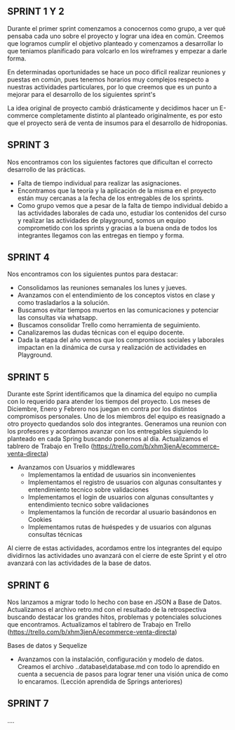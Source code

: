 SPRINT 1 Y 2
--------

Durante el primer sprint comenzamos a conocernos como grupo, a ver qué  pensaba cada uno sobre el proyecto y lograr una idea en común. Creemos que logramos cumplir el objetivo  planteado  y comenzamos a desarrollar lo que teniamos planificado para volcarlo en los wireframes  y empezar a darle forma.

En determinadas oportunidades se hace un poco dificil realizar reuniones y puestas en común, pues tenemos horarios muy complejos respecto a nuestras actividades particulares, por lo que creemos que es un punto a mejorar para el desarrollo de los siguientes sprint's

La idea original de proyecto cambió  drásticamente y decidimos hacer un E-commerce completamente distinto al planteado originalmente, es por esto que el proyecto será de venta de insumos para el desarrollo de hidroponias.

SPRINT 3
--------

Nos encontramos con los siguientes factores que dificultan el correcto desarrollo de las prácticas.

- Falta de tiempo individual para realizar las asignaciones.
- Encontramos que la teoría y la aplicación de la misma en el proyecto están muy cercanas a la fecha de los entregables de los sprints.
- Como grupo vemos que a pesar de la falta de tiempo individual debido a las actividades laborales de cada uno, estudiar los contenidos del curso y realizar las actividades de playground, somos un equipo comprometido con los sprints y gracias a la buena onda de todos los integrantes llegamos con las entregas en tiempo y forma.

SPRINT 4
--------

Nos encontramos con los siguientes puntos para destacar:

- Consolidamos las reuniones semanales los lunes y jueves.
- Avanzamos con el entendimiento de los conceptos vistos en clase y como trasladarlos a la solución.
- Buscamos evitar tiempos muertos en las comunicaciones y potenciar las consultas via whatsapp.
- Buscamos consolidar Trello como herramienta de seguimiento.
- Canalizaremos las dudas técnicas con el equipo docente.
- Dada la etapa del año vemos que los compromisos sociales y laborales impactan en la dinámica de cursa y realización de actividades en Playground.


SPRINT 5
--------

Durante este Sprint identificamos que la dinamica del equipo no cumplia con lo requerido para atender los tiempos del proyecto. Los meses de Diciembre, Enero y Febrero nos juegan en contra por los distintos compromisos personales. Uno de los miembros del equipo es reasignado a otro proyecto quedandos solo dos integrantes. Generamos una reunion con los profesores y acordamos avanzar con los entregables siguiendo lo planteado en cada Spring buscando ponernos al día.  Actualizamos el tablrero de Trabajo en Trello (https://trello.com/b/xhm3jenA/ecommerce-venta-directa)

- Avanzamos con Usuarios y middlewares
    - Implementamos la entidad de usuarios sin inconvenientes
    - Implementamos el registro de usuarios con algunas consultantes y entendimiento tecnico sobre validaciones
    - Implementamos el login de usuarios con algunas consultantes y entendimiento tecnico sobre validaciones
    - Implementamos la función de recordar al usuario basándonos en Cookies
    - Implementamos rutas de huéspedes y de usuarios con algunas consultas técnicas

Al cierre de estas actividades, acordamos entre los integrantes del equipo dividirnos las actividades uno avanzará con el cierre de este Sprint y el otro avanzará con las actividades de la base de datos.


SPRINT 6
--------

Nos lanzamos a migrar todo lo hecho con base en JSON a Base de Datos. Actualizamos el archivo retro.md con el resultado de la retrospectiva buscando destacar los grandes hitos, problemas y potenciales soluciones que encontramos. Actualizamos el tablrero de Trabajo en Trello (https://trello.com/b/xhm3jenA/ecommerce-venta-directa)

Bases de datos y Sequelize

- Avanzamos con la instalación, configuración y modelo de datos. Creamos el archivo ..database\database.md con todo lo aprendido en cuenta a secuencia de pasos para lograr tener una visión unica de como lo encaramos. (Lección aprendida de Springs anteriores)



SPRINT 7
--------

....



